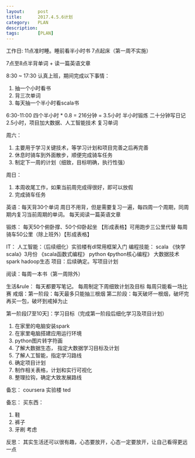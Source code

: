 ```yaml
---
layout:     post
title:      2017.4.5.6计划
category:   PLAN
description:
tags:		[PLAN]
---
```

工作日:
11点准时睡。睡前看半小时书
7点起床（第一周不实施）

7点至8点半背单词 + 读一篇英语文章

8:30 ~ 17:30 认真上班，期间完成以下事情：
1. 抽一个小时看书
2. 背三次单词
3. 每天抽一个半小时看scala书

6:30-11:00  四个半小时  * 0.8 = 216分钟 = 3.5小时
半小时锻炼
二十分钟写日记
2.5小时，项目加大数据、人工智能技术
复习单词


周六：
1. 主要用于学习关键技术，等学习计划和项目完善之后再完善
2. 休息时骑车到外面散步，顺便完成骑车任务
3. 制定下一周的计划（细致，目标明确，执行性强）

周日：
1. 本周收尾工作，如果当前周完成得很好，即可以放假
2. 完成骑车任务




英语：每天背30个单词 周日不用背，但是需要复习一遍，每四周一个周期，同周期内复习当前周期的单词。
每天阅读一篇英语文章

锻炼： 每天50个俯卧撑、50个仰卧起坐  【形成表格】可用跑步三公里代替
	   每周骑车50公里（除上班外）【形成表格】


IT：
	人工智能：（后续细化）实验楼有dl常用框架入门
	编程技能： scala   《快学scala》3月份
					《scala函数式编程》
			  python  《python核心编程》
	大数据技术  spark hadoop生态
	项目：后续确定。写项目计划

阅读：每周一本书（第一周除外）

生活&rule：
	每天都要写笔记。
	每周制定下周细致计划及目标
	每周只能看一场比赛
	戒烟：第一阶段：每天最多只能抽三根烟
		第二阶段：每天破坏一根烟，破坏完再买一包，破坏到戒掉为止



第一阶段[7至10天]：学习目标（完成第一阶段后细化学习及项目计划）
1. 在家里的电脑安装spark
2. 在家里电脑搭建应用运行环境
3. python图片转字符画
4. 了解大数据生态， 指定大数据学习目标及计划
5. 了解人工智能，指定学习路线
6. 确定项目计划
7.  制作相关表格，计划和实行可视化
8. 整理拉钩，确定大致发展路线


备忘：
coursera
实验楼
ted





备忘：
买东西：
1. 鞋
2. 裤子
3. 牙刷 考虑


反思： 其实生活还可以很有趣，心态要放开，心态一定要放开，让自己看得更远一点